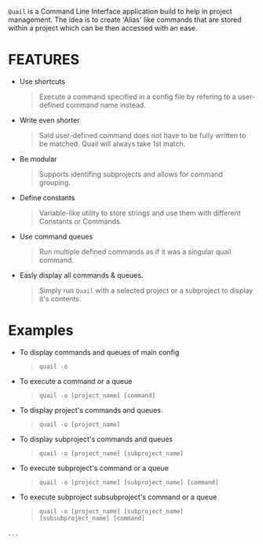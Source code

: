 `Quail` is a Command Line Interface application build to help in project management. The idea is to create 'Alias' like commands that are stored within a project which can be then accessed with an ease.

# FEATURES

- Use shortcuts
  > Execute a command specified in a config file by refering to a user-defined command name instead.
- Write even shorter
  > Said user-defined command does not have to be fully written to be matched. Quail will always take 1st match.
- Be modular
  > Supports identifing subprojects and allows for command grouping.
- Define constants
  > Variable-like utility to store strings and use them with different Constants or Commands.
- Use command queues
  > Run multiple defined commands as if it was a singular quail command.
- Easly display all commands & queues.
  > Simply run `Quail` with a selected project or a subproject to display it's contents. 

# Examples

- To display commands and queues of main config
  > `quail -o`
- To execute a command or a queue
  > `quail -o [project_name] [command]`
- To display project's commands and queues
  > `quail -o [project_name]`
- To display subproject's commands and queues
  > `quail -o [project_name] [subproject_name]`
- To execute subproject's command or a queue
  > `quail -o [project_name] [subproject_name] [command]`
- To execute subproject subsubproject's command or a queue
  > `quail -o [project_name] [subproject_name] [subsubproject_name] [command]`

. . .
